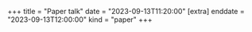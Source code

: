 +++
title = "Paper talk"
date = "2023-09-13T11:20:00"
[extra]
enddate = "2023-09-13T12:00:00"
kind = "paper"
+++
